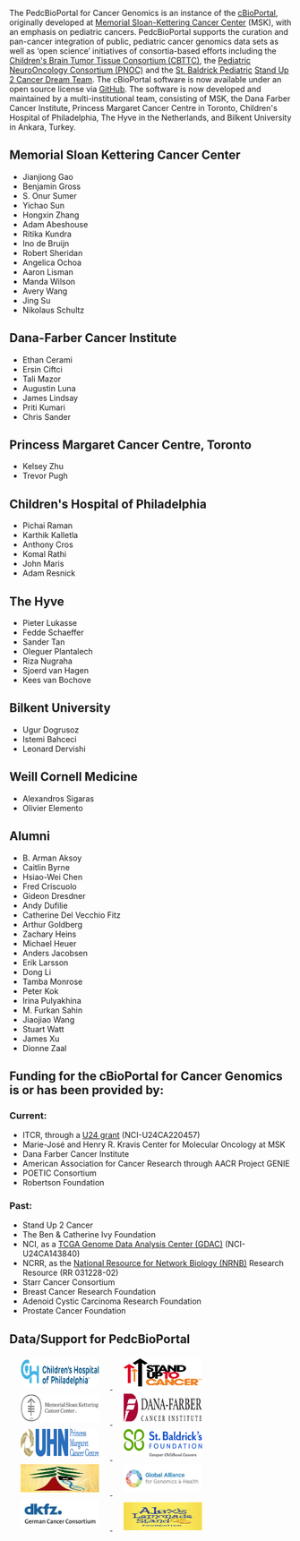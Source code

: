 The PedcBioPortal for Cancer Genomics is an instance of the [cBioPortal](http://cbioportal.org), originally developed at [Memorial Sloan-Kettering Cancer Center](http://www.mskcc.org/) (MSK), with an emphasis on pediatric cancers. PedcBioPortal supports the curation and pan-cancer integration of public, pediatric cancer genomics data sets as well as ‘open science’ initiatives of consortia-based efforts including the [Children's Brain Tumor Tissue Consortium (CBTTC)](https://cbttc.org/), the [Pediatric NeuroOncology Consortium (PNOC)](http://www.pnoc.us/) and the [St. Baldrick Pediatric](http://www.stbaldricks.org/) [Stand Up 2 Cancer Dream Team](http://www.standup2cancer.org/pediatrics). The cBioPortal software is now available under an open source license via [GitHub](https://github.com/cBioPortal/cbioportal/). The software is now developed and maintained by a multi-institutional team, consisting of MSK, the Dana Farber Cancer Institute, Princess Margaret Cancer Centre in Toronto, Children's Hospital of Philadelphia, The Hyve in the Netherlands, and Bilkent University in Ankara, Turkey.

## Memorial Sloan Kettering Cancer Center
* Jianjiong Gao
* Benjamin Gross
* S. Onur Sumer
* Yichao Sun
* Hongxin Zhang
* Adam Abeshouse
* Ritika Kundra
* Ino de Bruijn
* Robert Sheridan
* Angelica Ochoa
* Aaron Lisman
* Manda Wilson
* Avery Wang
* Jing Su
* Nikolaus Schultz

## Dana-Farber Cancer Institute
* Ethan Cerami
* Ersin Ciftci
* Tali Mazor
* Augustin Luna
* James Lindsay
* Priti Kumari
* Chris Sander

## Princess Margaret Cancer Centre, Toronto
* Kelsey Zhu
* Trevor Pugh

## Children's Hospital of Philadelphia
* Pichai Raman
* Karthik Kalletla
* Anthony Cros
* Komal Rathi
* John Maris
* Adam Resnick

## The Hyve
* Pieter Lukasse
* Fedde Schaeffer
* Sander Tan
* Oleguer Plantalech
* Riza Nugraha
* Sjoerd van Hagen
* Kees van Bochove

## Bilkent University
* Ugur Dogrusoz
* Istemi Bahceci
* Leonard Dervishi

## Weill Cornell Medicine
* Alexandros Sigaras
* Olivier Elemento

## Alumni
* B. Arman Aksoy
* Caitlin Byrne
* Hsiao-Wei Chen
* Fred Criscuolo
* Gideon Dresdner
* Andy Dufilie
* Catherine Del Vecchio Fitz
* Arthur Goldberg
* Zachary Heins
* Michael Heuer
* Anders Jacobsen
* Erik Larsson
* Dong Li
* Tamba Monrose
* Peter Kok
* Irina Pulyakhina
* M. Furkan Sahin
* Jiaojiao Wang
* Stuart Watt
* James Xu
* Dionne Zaal

## Funding for the cBioPortal for Cancer Genomics is or has been provided by:

### Current:
* ITCR, through a [U24 grant](https://itcr.nci.nih.gov/funded-project/cbioportal-cancer-genomics) (NCI-U24CA220457) 
* Marie-José and Henry R. Kravis Center for Molecular Oncology at MSK
* Dana Farber Cancer Institute
* American Association for Cancer Research through AACR Project GENIE
* POETIC Consortium
* Robertson Foundation

### Past:
* Stand Up 2 Cancer
* The Ben & Catherine Ivy Foundation
* NCI, as a [TCGA Genome Data Analysis Center (GDAC)](http://tcga.cancer.gov/wwd/program/research_network/gdac.asp) (NCI-U24CA143840)
* NCRR, as the [National Resource for Network Biology (NRNB)](http://nrnb.org/) Research Resource (RR 031228-02)
* Starr Cancer Consortium
* Breast Cancer Research Foundation
* Adenoid Cystic Carcinoma Research Foundation
* Prostate Cancer Foundation

## Data/Support for PedcBioPortal
<a href="https://www.chop.edu" target="_blank" width="140" height="50">
<img src="https://github.com/d3b-center/pedcbioportal/blob/master/portal/src/main/webapp/images/chop.png?raw=true" width="140" height="50" style=padding:5px;" hspace="15">
</a>
<a href="https://standuptocancer.org" target="_blank" width="140" height="50">
<img src="https://github.com/d3b-center/pedcbioportal/blob/master/portal/src/main/webapp/images/su2c_logo.png?raw=true" width="140" height="50" hspace="15" style=padding:5px;">
</a>
<a href="https://www.mskcc.org" target="_blank" width="140" height="50">
<img src="https://github.com/d3b-center/pedcbioportal/blob/master/portal/src/main/webapp/images/mskcc_logo.jpeg?raw=true" width="140" height="50" hspace="15" style=padding:5px;">
</a>
<a href="www.dana-farber.org" target="_blank" width="140" height="50">
<img src="https://github.com/d3b-center/pedcbioportal/blob/master/portal/src/main/webapp/images/df_logo.gif?raw=true" width="140" height="50" hspace="15" style=padding:5px;">
</a>
<br/>
<a href="www.uhn.ca/PrincessMargaret" target="_blank" width="140" height="50">
<img src="https://github.com/d3b-center/pedcbioportal/blob/master/portal/src/main/webapp/images/pmcp_logo.png?raw=true" width="140" height="50" hspace="15" style=padding:5px;">
</a>
<a href="https://www.stbaldricks.org" target="_blank" width="140" height="50">
<img src="https://github.com/d3b-center/pedcbioportal/blob/master/portal/src/main/webapp/images/sbf_logo.jpeg?raw=true" width="140" height="50" hspace="15" style=padding:5px;">
</a>
<a href="https://treehousegenomics.soe.ucsc.edu" target="_blank" width="140" height="50">
<img src="https://github.com/d3b-center/pedcbioportal/blob/master/portal/src/main/webapp/images/treehouse.jpeg?raw=true" width="140" height="50" hspace="15" style=padding:5px;">
</a>
<a href="https://www.ga4gh.org" target="_blank" width="140" height="50">
<img src="https://github.com/d3b-center/pedcbioportal/blob/master/portal/src/main/webapp/images/g4gh.jpeg?raw=true" width="140" height="50" hspace="15" style=padding:5px;">
</a>
<br/>
<a href="https://www.dkfz.de" target="_blank" width="140" height="50">
<img src="https://github.com/d3b-center/pedcbioportal/blob/master/portal/src/main/webapp/images/dktk_allgemein_klein.jpeg?raw=true" width="140" height="50" hspace="15" style=padding:5px;">
</a>
<a href="https://www.alexslemonade.org" target="_blank" width="140" height="50" style=padding:5px;">
<img src="https://github.com/d3b-center/pedcbioportal/blob/master/portal/src/main/webapp/images/alsf-logo.png?raw=true" width="140" height="50" hspace="15">
</a>

